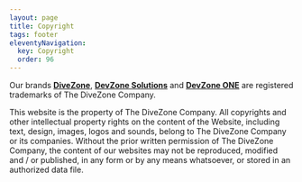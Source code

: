 ```yaml
---
layout: page
title: Copyright
tags: footer
eleventyNavigation:
  key: Copyright
  order: 96
---
```


Our brands **[DiveZone](https://dive.zone/?utm_source=divezone.company&utm_medium=link&utm_campaign=internal&utm_content=footer_link)**, **[DevZone Solutions](https://devzone.solutions/?utm_source=divezone.company&utm_medium=link&utm_campaign=internal&utm_content=footer_link)** and **[DevZone ONE](https://devzone.one/?utm_source=divezone.company&utm_medium=link&utm_campaign=internal&utm_content=footer_link)** are registered trademarks of The DiveZone Company.

This website is the property of The DiveZone Company. All copyrights and other intellectual property rights on the content of the Website, including text, design, images, logos and sounds, belong to The DiveZone Company or its companies. Without the prior written permission of The DiveZone Company, the content of our websites may not be reproduced, modified and / or published, in any form or by any means whatsoever, or stored in an authorized data file.